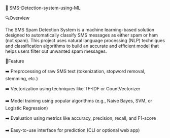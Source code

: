 
📩 SMS-Detection-system-using-ML

🔍Overview

The SMS Spam Detection System is a machine learning-based solution designed to automatically classify SMS messages as either spam or ham (not spam). This project uses natural language processing (NLP) techniques and classification algorithms to build an accurate and efficient model that helps users filter out unwanted spam messages.

🚀Feature

➡️ Preprocessing of raw SMS text (tokenization, stopword removal, stemming, etc.)

➡️ Vectorization using techniques like TF-IDF or CountVectorizer

➡️ Model training using popular algorithms (e.g., Naive Bayes, SVM, or Logistic Regression)

➡️ Evaluation using metrics like accuracy, precision, recall, and F1-score

➡️ Easy-to-use interface for prediction (CLI or optional web app)
